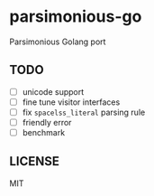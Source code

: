 # parsimonious-go

Parsimonious Golang port

## TODO

- [ ] unicode support
- [ ] fine tune visitor interfaces
- [ ] fix `spacelss_literal` parsing rule
- [ ] friendly error 
- [ ] benchmark

## LICENSE

MIT
